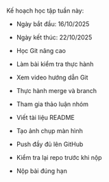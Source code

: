 Kế hoạch học tập tuần này:
- Ngày bắt đầu: 16/10/2025
- Ngày kết thúc: 22/10/2025

- Học Git nâng cao
- Làm bài kiểm tra thực hành
- Xem video hướng dẫn Git
- Thực hành merge và branch
- Tham gia thảo luận nhóm
- Viết tài liệu README
- Tạo ảnh chụp màn hình
- Push đầy đủ lên GitHub
- Kiểm tra lại repo trước khi nộp
- Nộp bài đúng hạn
